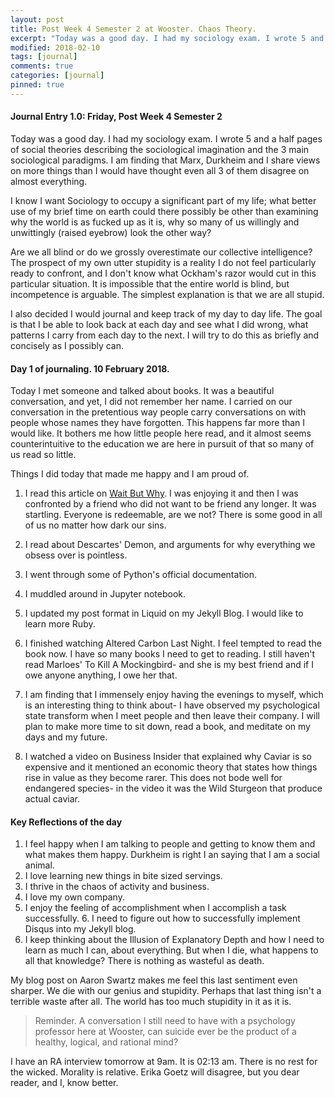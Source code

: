 ```yaml
---
layout: post
title: Post Week 4 Semester 2 at Wooster. Chaos Theory.
excerpt: "Today was a good day. I had my sociology exam. I wrote 5 and a half pages of social theories describing the sociological imagination and the 3 main sociological paradigms. I am finding that Marx, Durkheim and I share views on more things than I would have thought even all 3 of them disagree on almost everything."
modified: 2018-02-10
tags: [journal]
comments: true
categories: [journal]
pinned: true
---
```

#### Journal Entry 1.0: Friday, Post Week 4 Semester 2

Today was a good day. I had my sociology exam. I wrote 5 and a half pages of social theories describing the sociological imagination and the 3 main sociological paradigms. I am finding that Marx, Durkheim and I share views on more things than I would have thought even all 3 of them disagree on almost everything.

I know I want Sociology to occupy a significant part of my life; what better use of my brief time on earth could there possibly be other than examining why the world is as fucked up as it is, why so many of us willingly and unwittingly (raised eyebrow) look the other way?

Are we all blind or do we grossly overestimate our collective intelligence? The prospect of my own utter stupidity is a reality I do not feel particularly ready to confront, and I don't know what Ockham's razor would cut in this particular situation. It is impossible that the entire world is blind, but incompetence is arguable. The simplest explanation is that we are all stupid.

I also decided I would journal and keep track of my day to day life. The goal is that I be able to look back at each day and see what I did wrong, what patterns I carry from each day to the next. I will try to do this as briefly and concisely as I possibly can.

#### Day 1 of journaling. 10 February 2018.

Today I met someone and talked about books. It was a beautiful conversation, and yet, I did not remember her name. I carried on our conversation in the pretentious way people carry conversations on with people whose names they have forgotten. This happens far more than I would like. It bothers me how little people here read, and it almost seems counterintuitive to the education we are here in pursuit of that so many of us read so little.

Things I did today that made me happy and I am proud of.

1. I read this article on [Wait But Why](https://waitbutwhy.com/2016/09/marriage-decision.html). I was enjoying it and then I was confronted by a friend who did not want to be friend any longer. It was startling. Everyone is redeemable, are we not? There is some good in all of us no matter how dark our sins.

2. I read about Descartes' Demon, and arguments for why everything we obsess over is pointless.
3. I went through some of Python's official documentation.
4. I muddled around in Jupyter notebook.
5. I updated my post format in Liquid on my Jekyll Blog. I would like to learn more Ruby.
6. I finished watching Altered Carbon Last Night. I feel tempted to read the book now. I have so many books I need to get to reading. I still haven't read Marloes' To Kill A Mockingbird- and she is my best friend and if I owe anyone anything, I owe her that.
7. I am finding that I immensely enjoy having the evenings to myself, which is an interesting thing to think about- I have observed my psychological state transform when I meet people and then leave their company. I will plan to make more time to sit down, read a book, and meditate on my days and my future.
8. I watched a video on Business Insider that explained why Caviar is so expensive and it mentioned an economic theory that states how things rise in value as they become rarer. This does not bode well for endangered species- in the video it was the Wild Sturgeon that produce actual caviar.

#### Key Reflections of the day
1. I feel happy when I am talking to people and getting to know them and what makes them happy. Durkheim is right  I an saying that I am a social animal.
2. I love learning new things in bite sized servings.
3. I thrive in the chaos of activity and business.
4. I love my own company.
5. I enjoy the feeling of accomplishment when I accomplish a task successfully. 6. I need to figure out how to successfully implement Disqus into my Jekyll blog.
6. I keep thinking about the Illusion of Explanatory Depth and how I need to learn as much I can, about everything. But when I die, what happens to all that knowledge? There is nothing as wasteful as death.

My blog post on Aaron Swartz makes me feel this last sentiment even sharper. We die with our genius and stupidity. Perhaps that last thing isn't a terrible waste after all. The world has too much stupidity in it as it is.

> Reminder. A conversation I still need to have with a psychology professor here at Wooster, can suicide ever be the product of a healthy, logical, and rational mind?

I have an RA interview tomorrow at 9am. It is 02:13 am. There is no rest for the wicked. Morality is relative. Erika Goetz will disagree, but you dear reader, and I, know better.
